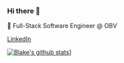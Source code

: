 ### Hi there 👋

🌱 Full-Stack Software Engineer @ OBV

[LinkedIn](https://www.linkedin.com/in/blakenp/)

[![Blake's github stats](https://github-readme-stats.vercel.app/api?username=prouty89)](https://github.com/prouty89/github-readme-stats)]
<!--
**Prouty89/Prouty89** is a ✨ _special_ ✨ repository because its `README.md` (this file) appears on your GitHub profile.

Here are some ideas to get you started:

- 🔭 I’m currently working on ...
- 🌱 I’m currently learning ...
- 👯 I’m looking to collaborate on ...
- 🤔 I’m looking for help with ...
- 💬 Ask me about ...
- 📫 How to reach me: ...
- 😄 Pronouns: ...
- ⚡ Fun fact: ...
-->
